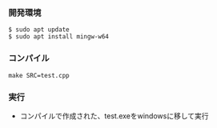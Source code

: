 ### 開発環境
```
$ sudo apt update
$ sudo apt install mingw-w64
```

### コンパイル
```
make SRC=test.cpp
```

### 実行
- コンパイルで作成された、test.exeをwindowsに移して実行
